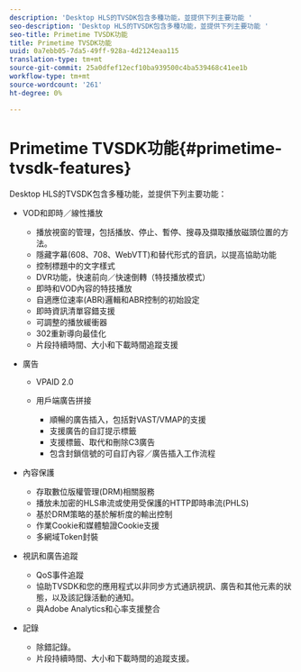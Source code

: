 ```yaml
---
description: 'Desktop HLS的TVSDK包含多種功能，並提供下列主要功能 '
seo-description: 'Desktop HLS的TVSDK包含多種功能，並提供下列主要功能 '
seo-title: Primetime TVSDK功能
title: Primetime TVSDK功能
uuid: 0a7ebb05-7da5-49ff-928a-4d2124eaa115
translation-type: tm+mt
source-git-commit: 25a0dfef12ecf10ba939500c4ba539468c41ee1b
workflow-type: tm+mt
source-wordcount: '261'
ht-degree: 0%

---
```



# Primetime TVSDK功能{#primetime-tvsdk-features}

Desktop HLS的TVSDK包含多種功能，並提供下列主要功能：

* VOD和即時／線性播放

   * 播放視窗的管理，包括播放、停止、暫停、搜尋及擷取播放磁頭位置的方法。
   * 隱藏字幕(608、708、WebVTT)和替代形式的音訊，以提高協助功能
   * 控制標題中的文字樣式
   * DVR功能，快速前向／快速倒轉（特技播放模式）
   * 即時和VOD內容的特技播放
   * 自適應位速率(ABR)邏輯和ABR控制的初始設定
   * 即時資訊清單容錯支援
   * 可調整的播放緩衝器
   * 302重新導向最佳化
   * 片段持續時間、大小和下載時間追蹤支援

* 廣告

   * VPAID 2.0
   * 用戶端廣告拼接

      * 順暢的廣告插入，包括對VAST/VMAP的支援
      * 支援廣告的自訂提示標籤
      * 支援標籤、取代和刪除C3廣告
      * 包含封鎖信號的可自訂內容／廣告插入工作流程

* 內容保護

   * 存取數位版權管理(DRM)相關服務
   * 播放未加密的HLS串流或使用受保護的HTTP即時串流(PHLS)
   * 基於DRM策略的基於解析度的輸出控制
   * 作業Cookie和媒體驗證Cookie支援
   * 多網域Token封裝

* 視訊和廣告追蹤

   * QoS事件追蹤
   * 協助TVSDK和您的應用程式以非同步方式通訊視訊、廣告和其他元素的狀態，以及該記錄活動的通知。
   * 與Adobe Analytics和心率支援整合

* 記錄

   * 除錯記錄。
   * 片段持續時間、大小和下載時間的追蹤支援。